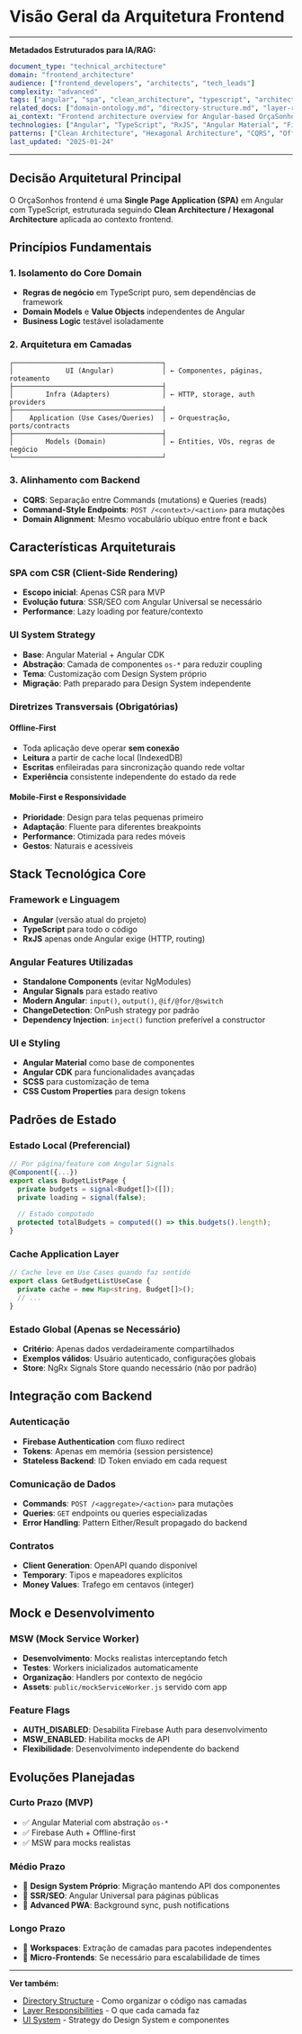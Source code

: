 # Visão Geral da Arquitetura Frontend

---
**Metadados Estruturados para IA/RAG:**
```yaml
document_type: "technical_architecture"
domain: "frontend_architecture"
audience: ["frontend_developers", "architects", "tech_leads"]
complexity: "advanced"
tags: ["angular", "spa", "clean_architecture", "typescript", "architecture_patterns"]
related_docs: ["domain-ontology.md", "directory-structure.md", "layer-responsibilities.md"]
ai_context: "Frontend architecture overview for Angular-based OrçaSonhos application"
technologies: ["Angular", "TypeScript", "RxJS", "Angular Material", "Firebase"]
patterns: ["Clean Architecture", "Hexagonal Architecture", "CQRS", "Offline-First"]
last_updated: "2025-01-24"
```
---

## Decisão Arquitetural Principal

O OrçaSonhos frontend é uma **Single Page Application (SPA)** em Angular com TypeScript, estruturada seguindo **Clean Architecture / Hexagonal Architecture** aplicada ao contexto frontend.

## Princípios Fundamentais

### 1. Isolamento do Core Domain
- **Regras de negócio** em TypeScript puro, sem dependências de framework
- **Domain Models** e **Value Objects** independentes de Angular
- **Business Logic** testável isoladamente

### 2. Arquitetura em Camadas
```
┌─────────────────────────────────────┐
│             UI (Angular)            │ ← Componentes, páginas, roteamento
├─────────────────────────────────────┤
│        Infra (Adapters)             │ ← HTTP, storage, auth providers  
├─────────────────────────────────────┤
│    Application (Use Cases/Queries)  │ ← Orquestração, ports/contracts
├─────────────────────────────────────┤
│        Models (Domain)              │ ← Entities, VOs, regras de negócio
└─────────────────────────────────────┘
```

### 3. Alinhamento com Backend
- **CQRS**: Separação entre Commands (mutations) e Queries (reads)
- **Command-Style Endpoints**: `POST /<context>/<action>` para mutações  
- **Domain Alignment**: Mesmo vocabulário ubíquo entre front e back

## Características Arquiteturais

### SPA com CSR (Client-Side Rendering)
- **Escopo inicial**: Apenas CSR para MVP
- **Evolução futura**: SSR/SEO com Angular Universal se necessário
- **Performance**: Lazy loading por feature/contexto

### UI System Strategy  
- **Base**: Angular Material + Angular CDK
- **Abstração**: Camada de componentes `os-*` para reduzir coupling
- **Tema**: Customização com Design System próprio
- **Migração**: Path preparado para Design System independente

### Diretrizes Transversais (Obrigatórias)

#### Offline-First
- Toda aplicação deve operar **sem conexão**
- **Leitura** a partir de cache local (IndexedDB)
- **Escritas** enfileiradas para sincronização quando rede voltar
- **Experiência** consistente independente do estado da rede

#### Mobile-First e Responsividade
- **Prioridade**: Design para telas pequenas primeiro
- **Adaptação**: Fluente para diferentes breakpoints  
- **Performance**: Otimizada para redes móveis
- **Gestos**: Naturais e acessíveis

## Stack Tecnológica Core

### Framework e Linguagem
- **Angular** (versão atual do projeto)
- **TypeScript** para todo o código
- **RxJS** apenas onde Angular exige (HTTP, routing)

### Angular Features Utilizadas
- **Standalone Components** (evitar NgModules)
- **Angular Signals** para estado reativo
- **Modern Angular**: `input()`, `output()`, `@if/@for/@switch` 
- **ChangeDetection**: OnPush strategy por padrão
- **Dependency Injection**: `inject()` function preferível a constructor

### UI e Styling
- **Angular Material** como base de componentes
- **Angular CDK** para funcionalidades avançadas
- **SCSS** para customização de tema
- **CSS Custom Properties** para design tokens

## Padrões de Estado

### Estado Local (Preferencial)
```typescript
// Por página/feature com Angular Signals
@Component({...})
export class BudgetListPage {
  private budgets = signal<Budget[]>([]);
  private loading = signal(false);
  
  // Estado computado
  protected totalBudgets = computed(() => this.budgets().length);
}
```

### Cache Application Layer
```typescript
// Cache leve em Use Cases quando faz sentido
export class GetBudgetListUseCase {
  private cache = new Map<string, Budget[]>();
  // ...
}
```

### Estado Global (Apenas se Necessário)
- **Critério**: Apenas dados verdadeiramente compartilhados
- **Exemplos válidos**: Usuário autenticado, configurações globais
- **Store**: NgRx Signals Store quando necessário (não por padrão)

## Integração com Backend

### Autenticação
- **Firebase Authentication** com fluxo redirect
- **Tokens**: Apenas em memória (session persistence)
- **Stateless Backend**: ID Token enviado em cada request

### Comunicação de Dados
- **Commands**: `POST /<aggregate>/<action>` para mutações
- **Queries**: `GET` endpoints ou queries especializadas  
- **Error Handling**: Pattern Either/Result propagado do backend

### Contratos
- **Client Generation**: OpenAPI quando disponível
- **Temporary**: Tipos e mapeadores explícitos
- **Money Values**: Trafego em centavos (integer)

## Mock e Desenvolvimento

### MSW (Mock Service Worker)
- **Desenvolvimento**: Mocks realistas interceptando fetch
- **Testes**: Workers inicializados automaticamente  
- **Organização**: Handlers por contexto de negócio
- **Assets**: `public/mockServiceWorker.js` servido com app

### Feature Flags
- **AUTH_DISABLED**: Desabilita Firebase Auth para desenvolvimento
- **MSW_ENABLED**: Habilita mocks de API
- **Flexibilidade**: Desenvolvimento independente do backend

## Evoluções Planejadas

### Curto Prazo (MVP)
- ✅ Angular Material com abstração `os-*`
- ✅ Firebase Auth + Offline-first
- ✅ MSW para mocks realistas

### Médio Prazo  
- 🔄 **Design System Próprio**: Migração mantendo API dos componentes
- 🔄 **SSR/SEO**: Angular Universal para páginas públicas
- 🔄 **Advanced PWA**: Background sync, push notifications

### Longo Prazo
- 🚀 **Workspaces**: Extração de camadas para pacotes independentes
- 🚀 **Micro-Frontends**: Se necessário para escalabilidade de times

---

**Ver também:**
- [Directory Structure](./directory-structure.md) - Como organizar o código nas camadas
- [Layer Responsibilities](./layer-responsibilities.md) - O que cada camada faz
- [UI System](./ui-system.md) - Strategy do Design System e componentes